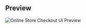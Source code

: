 
## Preview

![Online Store Checkout UI Preview](https://github.com/ebulfez21/Html_Task/blob/main/image-8/SharedScreenshot.jpg)